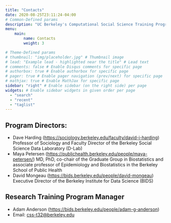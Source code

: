 ```yaml
---
title: "Contacts"
date: 2020-08-25T23:11:24-04:00
# Common-Defined params
description: "UC Berkeley's Computational Social Science Training Program fellows"
menu: 
    main: 
        name: Contacts
        weight: 3

# Theme-Defined params
# thumbnail: "img/placeholder.jpg" # Thumbnail image
# lead: "Example lead - highlighted near the title" # Lead text
# comments: false # Enable Disqus comments for specific page
# authorbox: true # Enable authorbox for specific page
# pager: true # Enable pager navigation (prev/next) for specific page
# mathjax: true # Enable MathJax for specific page
sidebar: "right" # Enable sidebar (on the right side) per page
widgets: # Enable sidebar widgets in given order per page
  - "search"
  - "recent"
  - "taglist"
---
```


## Program Directors:

- Dave Harding (https://sociology.berkeley.edu/faculty/david-j-harding) Professor of Sociology and Faculty Director of the Berkeley Social Science Data Laboratory (D-Lab)
- Maya Petersen (https://publichealth.berkeley.edu/people/maya-petersen/) MD, PhD, co-chair of the Graduate Group in Biostatistics and associate professor of Epidemiology and Biostatistics in the Berkeley School of Public Health
- David Mongeau (https://bids.berkeley.edu/people/david-mongeau) Executive Director of the Berkeley Institute for Data Science (BIDS)

## Research Training Program Manager
- Adam Anderson (https://bids.berkeley.edu/people/adam-g-anderson)
- Email: css-t32@berkeley.edu
